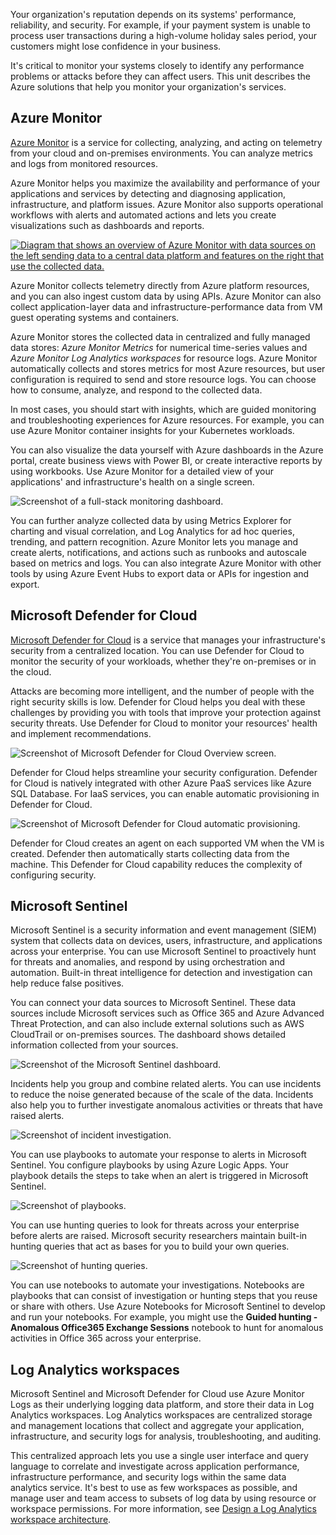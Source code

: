 Your organization's reputation depends on its systems' performance, reliability, and security. For example, if your payment system is unable to process user transactions during a high-volume holiday sales period, your customers might lose confidence in your business.

It's critical to monitor your systems closely to identify any performance problems or attacks before they can affect users. This unit describes the Azure solutions that help you monitor your organization's services.

## Azure Monitor

[Azure Monitor](https://azure.microsoft.com/products/monitor) is a service for collecting, analyzing, and acting on telemetry from your cloud and on-premises environments. You can analyze metrics and logs from monitored resources.

Azure Monitor helps you maximize the availability and performance of your applications and services by detecting and diagnosing application, infrastructure, and platform issues. Azure Monitor also supports operational workflows with alerts and automated actions and lets you create visualizations such as dashboards and reports.

[![Diagram that shows an overview of Azure Monitor with data sources on the left sending data to a central data platform and features on the right that use the collected data.](../media/overview-simple-20230707-opt.svg)](media/overview-blowout-20230707-opt.svg#lightbox)

Azure Monitor collects telemetry directly from Azure platform resources, and you can also ingest custom data by using APIs. Azure Monitor can also collect application-layer data and infrastructure-performance data from VM guest operating systems and containers.

Azure Monitor stores the collected data in centralized and fully managed data stores: *Azure Monitor Metrics* for numerical time-series values and *Azure Monitor Log Analytics workspaces* for resource logs. Azure Monitor  automatically collects and stores metrics for most Azure resources, but user configuration is required to send and store resource logs. You can choose how to consume, analyze, and respond to the collected data.

In most cases, you should start with insights, which are guided monitoring and troubleshooting experiences for Azure resources. For example, you can use Azure Monitor container insights for your Kubernetes workloads.

You can also visualize the data yourself with Azure dashboards in the Azure portal, create business views with Power BI, or create interactive reports by using workbooks. Use Azure Monitor for a detailed view of your applications' and infrastructure's health on a single screen.

![Screenshot of a full-stack monitoring dashboard.](../media/3-azure-monitoring-options-02.png)

You can further analyze collected data by using Metrics Explorer for charting and visual correlation, and Log Analytics for ad hoc queries, trending, and pattern recognition. Azure Monitor lets you manage and create alerts, notifications, and actions such as runbooks and autoscale based on metrics and logs. You can also integrate Azure Monitor with other tools by using Azure Event Hubs to export data or APIs for ingestion and export.

## Microsoft Defender for Cloud

[Microsoft Defender for Cloud](https://azure.microsoft.com/products/defender-for-cloud/) is a service that manages your infrastructure's security from a centralized location. You can use Defender for Cloud to monitor the security of your workloads, whether they're on-premises or in the cloud.

Attacks are becoming more intelligent, and the number of people with the right security skills is low. Defender for Cloud helps you deal with these challenges by providing you with tools that improve your protection against security threats. Use Defender for Cloud to monitor your resources' health and implement recommendations.

![Screenshot of Microsoft Defender for Cloud Overview screen.](../media/3-azure-monitoring-options-03.png)

Defender for Cloud helps streamline your security configuration. Defender for Cloud is natively integrated with other Azure PaaS services like Azure SQL Database. For IaaS services, you can enable automatic provisioning in Defender for Cloud.

![Screenshot of Microsoft Defender for Cloud automatic provisioning.](../media/3-azure-monitoring-options-04.png)

Defender for Cloud creates an agent on each supported VM when the VM is created. Defender then automatically starts collecting data from the machine. This Defender for Cloud capability reduces the complexity of configuring security.

## Microsoft Sentinel

Microsoft Sentinel is a security information and event management (SIEM) system that collects data on devices, users, infrastructure, and applications across your enterprise. You can use Microsoft Sentinel to proactively hunt for threats and anomalies, and respond by using orchestration and automation. Built-in threat intelligence for detection and investigation can help reduce false positives.

You can connect your data sources to Microsoft Sentinel. These data sources include Microsoft services such as Office 365 and Azure Advanced Threat Protection, and can also include external solutions such as AWS CloudTrail or on-premises sources. The dashboard shows detailed information collected from your sources.

![Screenshot of the Microsoft Sentinel dashboard.](../media/3-azure-monitoring-options-05.png)

Incidents help you group and combine related alerts. You can use incidents to reduce the noise generated because of the scale of the data. Incidents also help you to further investigate anomalous activities or threats that have raised alerts.

![Screenshot of incident investigation.](../media/3-azure-monitoring-options-06.png)

You can use playbooks to automate your response to alerts in Microsoft Sentinel. You configure playbooks by using Azure Logic Apps. Your playbook details the steps to take when an alert is triggered in Microsoft Sentinel.

![Screenshot of playbooks.](../media/3-azure-monitoring-options-07.png)

You can use hunting queries to look for threats across your enterprise before alerts are raised. Microsoft security researchers maintain built-in hunting queries that act as bases for you to build your own queries.

![Screenshot of hunting queries.](../media/3-azure-monitoring-options-08.png)

You can use notebooks to automate your investigations. Notebooks are playbooks that can consist of investigation or hunting steps that you reuse or share with others. Use Azure Notebooks for Microsoft Sentinel to develop and run your notebooks. For example, you might use the **Guided hunting - Anomalous Office365 Exchange Sessions** notebook to hunt for anomalous activities in Office 365 across your enterprise.

## Log Analytics workspaces

Microsoft Sentinel and Microsoft Defender for Cloud use Azure Monitor Logs as their underlying logging data platform, and store their data in Log Analytics workspaces. Log Analytics workspaces are centralized storage and management locations that collect and aggregate your application, infrastructure, and security logs for analysis, troubleshooting, and auditing.

This centralized approach lets you use a single user interface and query language to correlate and investigate across application performance, infrastructure performance, and security logs within the same data analytics service. It's best to use as few workspaces as possible, and manage user and team access to subsets of log data by using resource or workspace permissions. For more information, see [Design a Log Analytics workspace architecture](/azure/azure-monitor/logs/workspace-design).
